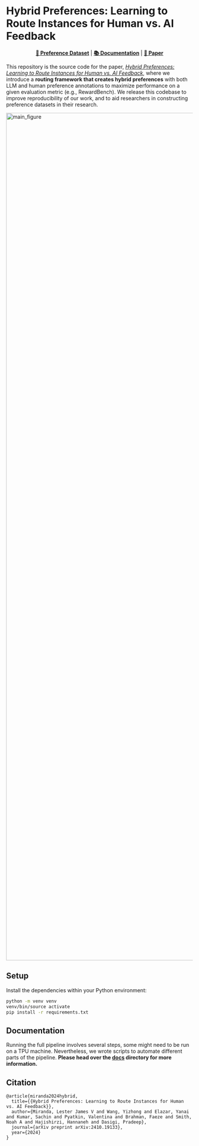 # Hybrid Preferences: Learning to Route Instances for Human vs. AI Feedback

<p align="center">
<b><a href="https://huggingface.co/datasets/allenai/multipref">🤗 Preference Dataset</a></b>
|
<b><a href="https://github.com/allenai/hybrid-preferences/tree/main/docs">📚 Documentation</a></b>
|
<b><a href="https://arxiv.org/abs/2410.19133">📄 Paper</a></b>
</p>

This repository is the source code for the paper, [_Hybrid Preferences: Learning to Route Instances for Human vs. AI Feedback_](https://arxiv.org/abs/2410.19133), where we introduce a **routing framework that creates hybrid preferences** with both LLM and human preference annotations to maximize performance on a given evaluation metric (e.g., RewardBench).
We release this codebase to improve reproducibility of our work, and to aid researchers in constructing preference datasets in their research.

<img width="2285" alt="main_figure" src="https://github.com/user-attachments/assets/3bfb7c42-ec9c-4457-9949-367dc6270269">

## Setup

Install the dependencies within your Python environment:

```sh
python -m venv venv
venv/bin/source activate
pip install -r requirements.txt
```

## Documentation

Running the full pipeline involves several steps, some might need to be run on a TPU machine.
Nevertheless, we wrote scripts to automate different parts of the pipeline.
**Please head over the [docs](https://github.com/allenai/human-pref-datamodel/tree/main/docs) directory for more information.**

## Citation

```
@article{miranda2024hybrid,
  title={{Hybrid Preferences: Learning to Route Instances for Human vs. AI Feedback}},
  author={Miranda, Lester James V and Wang, Yizhong and Elazar, Yanai and Kumar, Sachin and Pyatkin, Valentina and Brahman, Faeze and Smith, Noah A and Hajishirzi, Hannaneh and Dasigi, Pradeep},
  journal={arXiv preprint arXiv:2410.19133},
  year={2024}
}
```
